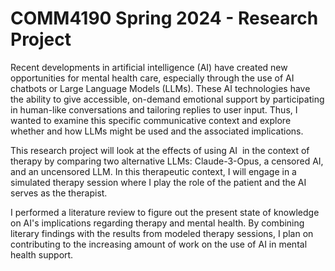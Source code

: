 # COMM4190 Spring 2024 - Research Project

Recent developments in artificial intelligence (AI) have created new opportunities for mental health care, especially through the use of AI chatbots or Large Language Models (LLMs). These AI technologies have the ability to give accessible, on-demand emotional support by participating in human-like conversations and tailoring replies to user input. Thus, I wanted to examine this specific communicative context and explore whether and how LLMs might be used and the associated implications.

This research project will look at the effects of using AI  in the context of therapy by comparing two alternative LLMs: Claude-3-Opus, a censored AI, and an uncensored LLM. In this therapeutic context, I will engage in a simulated therapy session where I play the role of the patient and the AI serves as the therapist. 

I performed a literature review to figure out the present state of knowledge on AI's implications regarding therapy and mental health. 
By combining literary findings with the results from modeled therapy sessions, I plan on contributing to the increasing amount of work on the use of AI in mental health support. 


